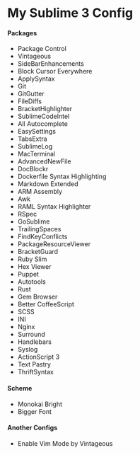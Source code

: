 # My Sublime 3 Config
#### Packages
* Package Control
* Vintageous
* SideBarEnhancements
* Block Cursor Everywhere
* ApplySyntax
* Git
* GitGutter
* FileDiffs
* BracketHighlighter
* SublimeCodeIntel
* All Autocomplete
* EasySettings
* TabsExtra
* SublimeLog
* MacTerminal
* AdvancedNewFile
* DocBlockr
* Dockerfile Syntax Highlighting
* Markdown Extended
* ARM Assembly
* Awk
* RAML Syntax Highlighter
* RSpec
* GoSublime
* TrailingSpaces
* FindKeyConflicts
* PackageResourceViewer
* BracketGuard
* Ruby Slim
* Hex Viewer
* Puppet
* Autotools
* Rust
* Gem Browser
* Better CoffeeScript
* SCSS
* INI
* Nginx
* Surround
* Handlebars
* Syslog
* ActionScript 3
* Text Pastry
* ThriftSyntax

#### Scheme
* Monokai Bright
* Bigger Font

#### Another Configs
* Enable Vim Mode by Vintageous
